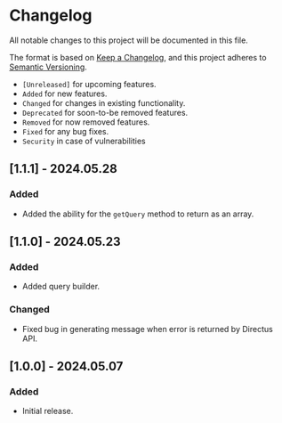 # Changelog

All notable changes to this project will be documented in this file.

The format is based on [Keep a Changelog](https://keepachangelog.com/en/1.0.0/),
and this project adheres to [Semantic Versioning](https://semver.org/spec/v2.0.0.html).

- `[Unreleased]` for upcoming features.
- `Added` for new features.
- `Changed` for changes in existing functionality.
- `Deprecated` for soon-to-be removed features.
- `Removed` for now removed features.
- `Fixed` for any bug fixes.
- `Security` in case of vulnerabilities

## [1.1.1] - 2024.05.28

### Added

- Added the ability for the `getQuery` method to return as an array.

## [1.1.0] - 2024.05.23

### Added

- Added query builder.

### Changed

- Fixed bug in generating message when error is returned by Directus API.

## [1.0.0] - 2024.05.07

### Added

- Initial release.